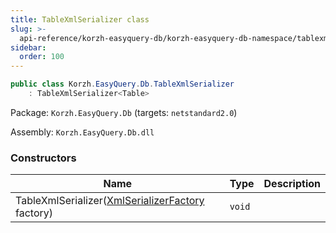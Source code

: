 ```yaml
---
title: TableXmlSerializer class
slug: >-
  api-reference/korzh-easyquery-db/korzh-easyquery-db-namespace/tablexmlserializer-class
sidebar:
  order: 100
---
```


```csharp
public class Korzh.EasyQuery.Db.TableXmlSerializer
    : TableXmlSerializer<Table>

```
Package: `Korzh.EasyQuery.Db` (targets: `netstandard2.0`)

Assembly: `Korzh.EasyQuery.Db.dll`

### Constructors

| Name | Type | Description | 
| --- | --- | --- | 
| TableXmlSerializer([XmlSerializerFactory](///////////////easyquery/docs/api-reference/korzh-easyquery/korzh-easyquery-namespace/xmlserializerfactory-class) factory) | `void` |  |
